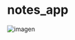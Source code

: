# notes_app

![imagen](https://user-images.githubusercontent.com/46572620/207980066-c5a5e7dd-7ed0-4b85-a173-f323a2932237.png)

